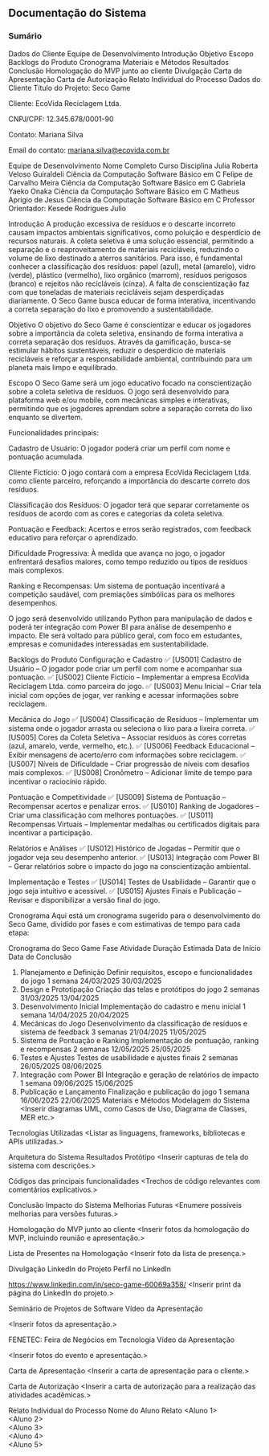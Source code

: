 ## Documentação do Sistema
### Sumário
Dados do Cliente
Equipe de Desenvolvimento
Introdução
Objetivo
Escopo
Backlogs do Produto
Cronograma
Materiais e Métodos
Resultados
Conclusão
Homologação do MVP junto ao cliente
Divulgação
Carta de Apresentação
Carta de Autorização
Relato Individual do Processo
Dados do Cliente
Título do Projeto: Seco Game

Cliente: EcoVida Reciclagem Ltda.

CNPJ/CPF: 12.345.678/0001-90

Contato: Mariana Silva

Email do contato: mariana.silva@ecovida.com.br

Equipe de Desenvolvimento
Nome Completo	Curso	Disciplina
Julia Roberta Veloso Guiraldeli	Ciência da Computação	Software Básico em C
Felipe de Carvalho Meira	Ciência da Computação	Software Básico em C
Gabriela Yaeko Onaka	Ciência da Computação	Software Básico em C
Matheus Aprigio de Jesus	Ciência da Computação	Software Básico em C
Professor Orientador: Kesede Rodrigues Julio

Introdução
A produção excessiva de resíduos e o descarte incorreto causam impactos ambientais significativos, como poluição e desperdício de recursos naturais. A coleta seletiva é uma solução essencial, permitindo a separação e o reaproveitamento de materiais recicláveis, reduzindo o volume de lixo destinado a aterros sanitários. Para isso, é fundamental conhecer a classificação dos resíduos: papel (azul), metal (amarelo), vidro (verde), plástico (vermelho), lixo orgânico (marrom), resíduos perigosos (branco) e rejeitos não recicláveis (cinza). A falta de conscientização faz com que toneladas de materiais recicláveis sejam desperdiçadas diariamente. O Seco Game busca educar de forma interativa, incentivando a correta separação do lixo e promovendo a sustentabilidade.

Objetivo
O objetivo do Seco Game é conscientizar e educar os jogadores sobre a importância da coleta seletiva, ensinando de forma interativa a correta separação dos resíduos. Através da gamificação, busca-se estimular hábitos sustentáveis, reduzir o desperdício de materiais recicláveis e reforçar a responsabilidade ambiental, contribuindo para um planeta mais limpo e equilibrado.

Escopo
O Seco Game será um jogo educativo focado na conscientização sobre a coleta seletiva de resíduos. O jogo será desenvolvido para plataforma web e/ou mobile, com mecânicas simples e interativas, permitindo que os jogadores aprendam sobre a separação correta do lixo enquanto se divertem.

Funcionalidades principais:

Cadastro de Usuário: O jogador poderá criar um perfil com nome e pontuação acumulada.

Cliente Fictício: O jogo contará com a empresa EcoVida Reciclagem Ltda. como cliente parceiro, reforçando a importância do descarte correto dos resíduos.

Classificação dos Resíduos: O jogador terá que separar corretamente os resíduos de acordo com as cores e categorias da coleta seletiva.

Pontuação e Feedback: Acertos e erros serão registrados, com feedback educativo para reforçar o aprendizado.

Dificuldade Progressiva: À medida que avança no jogo, o jogador enfrentará desafios maiores, como tempo reduzido ou tipos de resíduos mais complexos.

Ranking e Recompensas: Um sistema de pontuação incentivará a competição saudável, com premiações simbólicas para os melhores desempenhos.

O jogo será desenvolvido utilizando Python para manipulação de dados e poderá ter integração com Power BI para análise de desempenho e impacto. Ele será voltado para público geral, com foco em estudantes, empresas e comunidades interessadas em sustentabilidade.

Backlogs do Produto
Configuração e Cadastro ✅ [US001] Cadastro de Usuário – O jogador pode criar um perfil com nome e acompanhar sua pontuação. ✅ [US002] Cliente Fictício – Implementar a empresa EcoVida Reciclagem Ltda. como parceira do jogo. ✅ [US003] Menu Inicial – Criar tela inicial com opções de jogar, ver ranking e acessar informações sobre reciclagem.

Mecânica do Jogo ✅ [US004] Classificação de Resíduos – Implementar um sistema onde o jogador arrasta ou seleciona o lixo para a lixeira correta. ✅ [US005] Cores da Coleta Seletiva – Associar resíduos às cores corretas (azul, amarelo, verde, vermelho, etc.). ✅ [US006] Feedback Educacional – Exibir mensagens de acerto/erro com informações sobre reciclagem. ✅ [US007] Níveis de Dificuldade – Criar progressão de níveis com desafios mais complexos. ✅ [US008] Cronômetro – Adicionar limite de tempo para incentivar o raciocínio rápido.

Pontuação e Competitividade ✅ [US009] Sistema de Pontuação – Recompensar acertos e penalizar erros. ✅ [US010] Ranking de Jogadores – Criar uma classificação com melhores pontuações. ✅ [US011] Recompensas Virtuais – Implementar medalhas ou certificados digitais para incentivar a participação.

Relatórios e Análises ✅ [US012] Histórico de Jogadas – Permitir que o jogador veja seu desempenho anterior. ✅ [US013] Integração com Power BI – Gerar relatórios sobre o impacto do jogo na conscientização ambiental.

Implementação e Testes ✅ [US014] Testes de Usabilidade – Garantir que o jogo seja intuitivo e acessível. ✅ [US015] Ajustes Finais e Publicação – Revisar e disponibilizar a versão final do jogo.

Cronograma
Aqui está um cronograma sugerido para o desenvolvimento do Seco Game, dividido por fases e com estimativas de tempo para cada etapa:

Cronograma do Seco Game
Fase	Atividade	Duração Estimada	Data de Início	Data de Conclusão
1. Planejamento e Definição	Definir requisitos, escopo e funcionalidades do jogo	1 semana	24/03/2025	30/03/2025
2. Design e Prototipação	Criação das telas e protótipos do jogo	2 semanas	31/03/2025	13/04/2025
3. Desenvolvimento Inicial	Implementação do cadastro e menu inicial	1 semana	14/04/2025	20/04/2025
4. Mecânicas do Jogo	Desenvolvimento da classificação de resíduos e sistema de feedback	3 semanas	21/04/2025	11/05/2025
5. Sistema de Pontuação e Ranking	Implementação de pontuação, ranking e recompensas	2 semanas	12/05/2025	25/05/2025
6. Testes e Ajustes	Testes de usabilidade e ajustes finais	2 semanas	26/05/2025	08/06/2025
7. Integração com Power BI	Integração e geração de relatórios de impacto	1 semana	09/06/2025	15/06/2025
8. Publicação e Lançamento	Finalização e publicação do jogo	1 semana	16/06/2025	22/06/2025
Materiais e Métodos
Modelagem do Sistema
<Inserir diagramas UML, como Casos de Uso, Diagrama de Classes, MER etc.>

Tecnologias Utilizadas
<Listar as linguagens, frameworks, bibliotecas e APIs utilizadas.>

Arquitetura do Sistema
Resultados
Protótipo
<Inserir capturas de tela do sistema com descrições.>

Códigos das principais funcionalidades
<Trechos de código relevantes com comentários explicativos.>

Conclusão
Impacto do Sistema
Melhorias Futuras
<Enumere possíveis melhorias para versões futuras.>

Homologação do MVP junto ao cliente
<Inserir fotos da homologação do MVP, incluindo reunião e apresentação.>

Lista de Presentes na Homologação
<Inserir foto da lista de presença.>

Divulgação
LinkedIn do Projeto
Perfil no LinkedIn

https://www.linkedin.com/in/seco-game-60069a358/ <Inserir print da página do LinkedIn do projeto.>

Seminário de Projetos de Software
Vídeo da Apresentação

<Inserir fotos da apresentação.>

FENETEC: Feira de Negócios em Tecnologia
Vídeo da Apresentação

<Inserir fotos do evento e apresentação.>

Carta de Apresentação
<Inserir a carta de apresentação para o cliente.>

Carta de Autorização
<Inserir a carta de autorização para a realização das atividades acadêmicas.>

Relato Individual do Processo
Nome do Aluno	Relato
<Aluno 1>	
<Aluno 2>	
<Aluno 3>	
<Aluno 4>	
<Aluno 5>	
